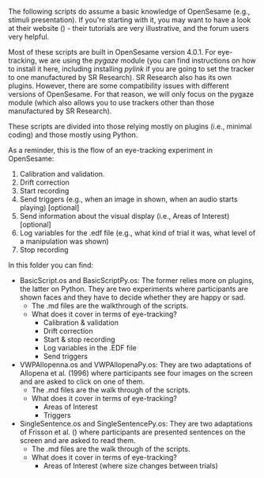 The following scripts do assume a basic knowledge of OpenSesame (e.g., stimuli presentation). If you're starting with it, you may want to have a look at their website () - their tutorials are very illustrative, and the forum users very helpful.

Most of these scripts are built in OpenSesame version 4.0.1. For eye-tracking, we are using the _pygaze_ module (you can find instructions on how to install it here, including installing _pylink_ if you are going to set the tracker to one manufactured by SR Research). SR Research also has its own plugins. However, there are some compatibility issues with different versions of OpenSesame. For that reason, we will only focus on the pygaze module (which also allows you to use trackers other than those manufactured by SR Research).

These scripts are divided into those relying mostly on plugins (i.e., minimal coding) and those mostly using Python. 

As a reminder, this is the flow of an eye-tracking experiment in OpenSesame:

1. Calibration and validation.
2. Drift correction
3. Start recording
4. Send triggers (e.g., when an image in shown, when an audio starts playing) [optional]
5. Send information about the visual display (i.e., Areas of Interest) [optional]
6. Log variables for the .edf file (e.g., what kind of trial it was, what level of a manipulation was shown)
7. Stop recording


In this folder you can find:

- BasicScript.os and BasicScriptPy.os: The former relies more on plugins, the latter on Python. They are two experiments where participants are shown faces and they have to decide whether they are happy or sad.
    - The .md files are the walkthrough of the scripts.
    - What does it cover in terms of eye-tracking?
        - Calibration & validation
        - Drift correction
        - Start & stop recording
        - Log variables in the .EDF file 
        - Send triggers
- VWPAllopenna.os and VWPAllopenaPy.os: They are two adaptations of Allopena et al. (1996) where participants see four images on the screen and are asked to click on one of them.
    - The .md files are the walk through of the scripts.
    - What does it cover in terms of eye-tracking?
        - Areas of Interest
        - Triggers
- SingleSentence.os and SingleSentencePy.os: They are two adaptations of Frisson et al. () where participants are presented sentences on the screen and are asked to read them.
    - The .md files are the walk through of the scripts.
    - What does it cover in terms of eye-tracking?
        - Areas of Interest (where size changes between trials)
